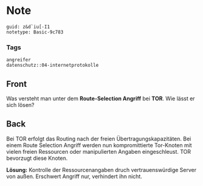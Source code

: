 # Note
```
guid: z&d`iu[-I1
notetype: Basic-9c783
```

### Tags
```
angreifer
datenschutz::04-internetprotokolle
```

## Front
Was versteht man unter dem <b>Route-Selection Angriff</b> bei <b>TOR</b>. Wie lässt er sich lösen?

## Back
Bei TOR erfolgt das Routing nach der freien Übertragungskapazitäten.
Bei einem Route Selection Angriff werden nun kompromittierte Tor-Knoten mit vielen freien Ressourcen oder manipulierten Angaben eingeschleust. TOR bevorzugt diese Knoten.

<b>Lösung:</b>
Kontrolle der Ressourcenangaben druch vertrauenswürdige Server von außen. Erschwert Angriff nur, verhindert ihn nicht.
